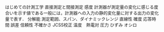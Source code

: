 はじめての計測工学
直接測定と間接測定
感度
計測器が測定量の変化に感じる度合いを示す値である一般には，計測器への入力の静的変化量に対する出力の変化量で表す．
分解能
測定範囲、スパン、ダイナミックレンジ
直線性
確度
応答時間
誤差
信頼性
不確かさ
JCSS校正
温度　熱電対
圧力
ひずみ
オシロ